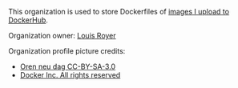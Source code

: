 This organization is used to store Dockerfiles of [images I upload to DockerHub](https://hub.docker.com/u/louisroyer).

Organization owner: [Louis Royer](https://github.com/louisroyer)

Organization profile picture credits:
- [Oren neu dag CC-BY-SA-3.0](https://commons.wikimedia.org/wiki/File:Pirate_Flag.svg)
- [Docker Inc. All rights reserved](https://www.docker.com/wp-content/uploads/2022/03/horizontal-logo-monochromatic-white.png)
